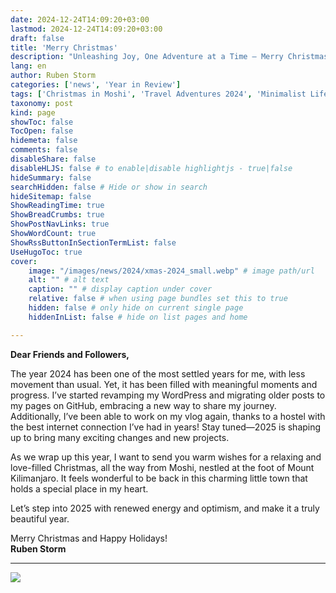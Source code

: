 ```yaml
---
date: 2024-12-24T14:09:20+03:00
lastmod: 2024-12-24T14:09:20+03:00
draft: false
title: 'Merry Christmas'
description: "Unleashing Joy, One Adventure at a Time – Merry Christmas 2024!"
lang: en
author: Ruben Storm
categories: ['news', 'Year in Review']
tags: ['Christmas in Moshi', 'Travel Adventures 2024', 'Minimalist Lifestyle', 'Digital Nomad Journey', 'Blog and Vlog Updates', 'New Year Plans', 'Merry Christmas', 'Happy New Year']
taxonomy: post
kind: page
showToc: false
TocOpen: false
hidemeta: false
comments: false
disableShare: false
disableHLJS: false # to enable|disable highlightjs - true|false
hideSummary: false
searchHidden: false # Hide or show in search
hideSitemap: false
ShowReadingTime: true
ShowBreadCrumbs: true
ShowPostNavLinks: true
ShowWordCount: true
ShowRssButtonInSectionTermList: false
UseHugoToc: true
cover:
    image: "/images/news/2024/xmas-2024_small.webp" # image path/url
    alt: "" # alt text
    caption: "" # display caption under cover
    relative: false # when using page bundles set this to true
    hidden: false # only hide on current single page
    hiddenInList: false # hide on list pages and home

---
```


**Dear Friends and Followers,**  

The year 2024 has been one of the most settled years for me, with less movement than usual. Yet, it has been filled with meaningful moments and progress. I’ve started revamping my WordPress and migrating older posts to my pages on GitHub, embracing a new way to share my journey. Additionally, I’ve been able to work on my vlog again, thanks to a hostel with the best internet connection I’ve had in years! Stay tuned—2025 is shaping up to bring many exciting changes and new projects.  

As we wrap up this year, I want to send you warm wishes for a relaxing and love-filled Christmas, all the way from Moshi, nestled at the foot of Mount Kilimanjaro. It feels wonderful to be back in this charming little town that holds a special place in my heart.  

Let’s step into 2025 with renewed energy and optimism, and make it a truly beautiful year.  

Merry Christmas and Happy Holidays!  
**Ruben Storm**  

---

![](/images/news/2024/me-2024-kilifi.webp)
